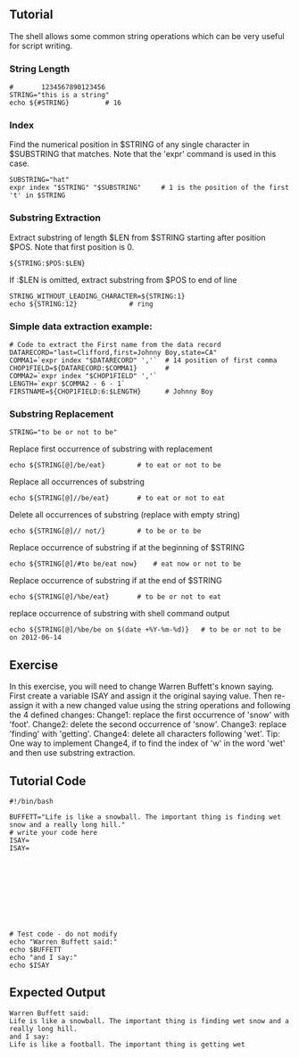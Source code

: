 Tutorial
--------

The shell allows some common string operations which can be very useful for script writing.

### String Length

	#       1234567890123456
	STRING="this is a string"
	echo ${#STRING}		    # 16

### Index

Find the numerical position in $STRING of any single character in $SUBSTRING that matches. Note that the 'expr' command is used in this case.

	SUBSTRING="hat"
	expr index "$STRING" "$SUBSTRING"     # 1 is the position of the first 't' in $STRING

### Substring Extraction

Extract substring of length $LEN from $STRING starting after position $POS. Note that first position is 0.

	${STRING:$POS:$LEN}

If :$LEN is omitted, extract substring from $POS to end of line

	STRING_WITHOUT_LEADING_CHARACTER=${STRING:1}
	echo ${STRING:12}		      # ring

### Simple data extraction example:

	# Code to extract the First name from the data record
	DATARECORD="last=Clifford,first=Johnny Boy,state=CA"
	COMMA1=`expr index "$DATARECORD" ','`  # 14 position of first comma
	CHOP1FIELD=${DATARECORD:$COMMA1}       # 
	COMMA2=`expr index "$CHOP1FIELD" ','`
	LENGTH=`expr $COMMA2 - 6 - 1`
	FIRSTNAME=${CHOP1FIELD:6:$LENGTH}      # Johnny Boy

### Substring Replacement

	STRING="to be or not to be"

Replace first occurrence of substring with replacement

	echo ${STRING[@]/be/eat}	    # to eat or not to be

Replace all occurrences of substring

	echo ${STRING[@]//be/eat}	    # to eat or not to eat

Delete all occurrences of substring (replace with empty string)

	echo ${STRING[@]// not/}	    # to be or to be

Replace occurrence of substring if at the beginning of $STRING

	echo ${STRING[@]/#to be/eat now}    # eat now or not to be

Replace occurrence of substring if at the end of $STRING

	echo ${STRING[@]/%be/eat}	    # to be or not to eat

replace occurrence of substring with shell command output

	echo ${STRING[@]/%be/be on $(date +%Y-%m-%d)}	# to be or not to be on 2012-06-14

Exercise
--------
In this exercise, you will need to change Warren Buffett's known saying. First create a variable ISAY and assign it the original saying value. Then re-assign it with a new changed value using the string operations and following the 4 defined changes: 
Change1: replace the first occurrence of 'snow' with 'foot'. 
Change2: delete the second occurrence of 'snow'. 
Change3: replace 'finding' with 'getting'. 
Change4: delete all characters following 'wet'. Tip: One way to implement Change4, if to find the index of 'w' in the word 'wet' and then use substring extraction.

Tutorial Code
-------------
	#!/bin/bash

	BUFFETT="Life is like a snowball. The important thing is finding wet snow and a really long hill."
	# write your code here
	ISAY=
	ISAY=










	# Test code - do not modify
	echo "Warren Buffett said:"
	echo $BUFFETT
	echo "and I say:"
	echo $ISAY

Expected Output
---------------
	Warren Buffett said:
	Life is like a snowball. The important thing is finding wet snow and a really long hill.
	and I say:
	Life is like a football. The important thing is getting wet

